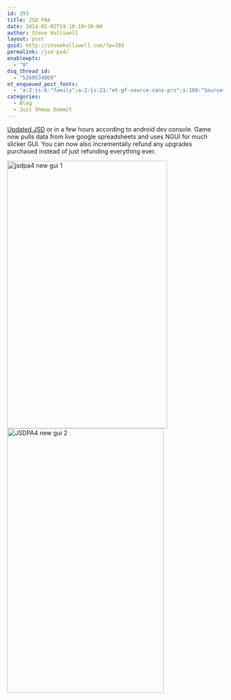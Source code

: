 ```yaml
---
id: 393
title: JSD PA4
date: 2014-02-02T19:10:19+10:00
author: Steve Halliwell
layout: post
guid: http://stevehalliwell.com/?p=393
permalink: /jsd-pa4/
enablewpts:
  - "0"
dsq_thread_id:
  - "5269534069"
et_enqueued_post_fonts:
  - 'a:2:{s:6:"family";a:2:{s:21:"et-gf-source-sans-pro";s:100:"Source+Sans+Pro:200,200italic,300,300italic,regular,italic,600,600italic,700,700italic,900,900italic";s:10:"et-gf-lato";s:75:"Lato:100,100italic,300,300italic,regular,italic,700,700italic,900,900italic";}s:6:"subset";a:7:{i:0;s:8:"cyrillic";i:1;s:5:"greek";i:2;s:10:"vietnamese";i:3;s:5:"latin";i:4;s:9:"greek-ext";i:5;s:9:"latin-ext";i:6;s:12:"cyrillic-ext";}}'
categories:
  - Blog
  - Just Shmup Dammit
---
```

<a href="https://play.google.com/store/apps/details?id=com.ahh.jsd_pa" target="_blank">Updated JSD</a> or in a few hours according to android dev console. Game now pulls data from live google spreadsheets and uses NGUI for much slicker GUI. You can now also incrementally refund any upgrades purchased instead of just refunding everything ever.

[<img loading="lazy" class="alignnone size-full wp-image-394" alt="jsdpa4 new gui 1" src="http://stevehalliwell.com/wp-content/uploads/2014/02/Capture.png" width="372" height="621" srcset="http://stevehalliwell.com/wp-content/uploads/2014/02/Capture.png 372w, http://stevehalliwell.com/wp-content/uploads/2014/02/Capture-179x300.png 179w" sizes="(max-width: 372px) 100vw, 372px" />](http://stevehalliwell.com/wp-content/uploads/2014/02/Capture.png)[<img loading="lazy" class="alignnone size-full wp-image-395" alt="JSDPA4 new gui 2" src="http://stevehalliwell.com/wp-content/uploads/2014/02/Capture1.png" width="364" height="614" srcset="http://stevehalliwell.com/wp-content/uploads/2014/02/Capture1.png 364w, http://stevehalliwell.com/wp-content/uploads/2014/02/Capture1-177x300.png 177w" sizes="(max-width: 364px) 100vw, 364px" />](http://stevehalliwell.com/wp-content/uploads/2014/02/Capture1.png)